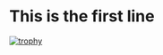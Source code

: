 # This is the first line

[![trophy](https://github-profile-trophy.vercel.app/?username=longmaba)](https://github.com/ryo-ma/github-profile-trophy)
